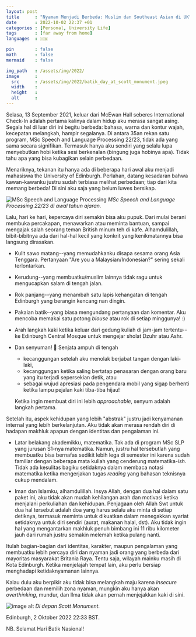 ```yaml
---
layout: post
title      : "Nyaman Menjadi Berbeda: Muslim dan Southeast Asian di UK"
date       : 2022-10-02 22:37 +01
categories : [Personal, University Life]
tags       : [far away from home]
languages  : 🇮🇩

pin        : false
math       : false
mermaid    : false

img_path   : /assets/img/2022/
image      :
  src      : /assets/img/2022/batik_day_at_scott_monument.jpeg
  width    : 
  height   : 
  alt      : 
---
```


Selasa, 13 September 2021, keluar dari McEwan Hall seberes International Check-In adalah pertama kalinya dalam hidup aku merasa sangat asing. Segala hal di luar diri ini begitu berbeda: bahasa, warna dan kontur wajah, kecepatan melangkah, hampir segalanya. Di antara 35an rekan satu program, MSc Speech and Language Processing 22/23, tidak ada yang sama secara signifikan. Termasuk hanya aku sendiri yang selalu lupa menyebutkan hobi ketika sesi berkenalan (bingung juga hobinya apa). Tidak tahu apa yang bisa kubagikan selain perbedaan.

Menariknya, tekanan itu hanya ada di beberapa hari awal aku menjadi mahasiswa the University of Edinburgh. Perlahan, datang kesadaran bahwa kawan-kawanku justru sudah terbiasa melihat perbedaan; tiap dari kita memang berbeda! Di sini aku saja yang belum luwes bersikap.

![MSc Speech and Language Processing](msc_slp_2223_start.jpg)
_MSc Speech and Language Processing 22/23 di awal tahun ajaran._

Lalu, hari ke hari, kepercaya diri semakin bisa aku pupuk. Dari mulai berani membuka percakapan, menawarkan atau meminta bantuan, sampai mengajak salah seorang teman British minum teh di kafe. Alhamdulillah, bibit-bibitnya ada dari hal-hal kecil yang konkrit yang kenikmatannya bisa langsung dirasakan.

- Kulit sawo matang--yang memudahkanku disapa sesama orang Asia Tenggara. Pertanyaan "Are you a Malaysian/Indonesian?" sering sekali terlontarkan.

- Kerudung--yang membuatku/muslim lainnya tidak ragu untuk mengucapkan salam di tengah jalan.

- Rok panjang--yang menambah satu lapis kehangatan di tengah Edinburgh yang berangin kencang nan dingin.

- Pakaian batik--yang biasa mengundang pertanyaan dan komentar. Aku mencoba memakai satu potong *blouse* atau rok di setiap minggunya! :)

- Arah langkah kaki ketika keluar dari gedung kuliah di jam-jam tertentu--ke Edinburgh Central Mosque untuk mengejar sholat Dzuhr atau Ashr. 

- Dan senyuman! 🙂 Senjata ampuh di tengah
  - kecanggungan setelah aku menolak berjabat tangan dengan laki-laki,
  - kecanggungan ketika saling bertatap penasaran dengan orang baru yang itu terjadi sepersekian detik, atau
  - sebagai wujud apresiasi pada pengendara mobil yang sigap berhenti ketika lampu pejalan kaki tiba-tiba hijau!
  
  Ketika ingin membuat diri ini lebih *approachable*, senyum adalah langkah pertama.

Setelah itu, aspek kehidupan yang lebih "abstrak" justru jadi kenyamanan internal yang lebih berkelanjutan. Aku tidak akan merasa rendah diri di hadapan makhluk apapun dengan identitas dan pengalaman ini.

- Latar belakang akademikku, matematika. Tak ada di program MSc SLP yang jurusan S1-nya matematika. Namun, justru hal tersebutlah yang membuatku bisa bernafas sedikit lebih lega di semester ini karena sudah familiar dengan beberapa mata kuliah yang cenderung matematika-*ish*. Tidak ada kesulitas bagiku setidaknya dalam membaca notasi matematika ketika mengerjakan tugas *reading* yang bahasan teknisnya cukup mendalam.

- Iman dan Islamku, alhamdulillah. Insya Allah, dengan dua hal dalam satu paket ini, aku tidak akan mudah kehilangan arah dan motivasi ketika menjalani perkuliahan dan kehidupan. Penjagaan oleh Allah Swt untuk dua hal tersebut adalah doa yang harus selalu aku minta di setiap detiknya, termasuk meminta untuk dikuatkan dalam menegakkan syariat setidaknya untuk diri sendiri (aurat, makanan halal, dst). Aku tidak ingin hal yang mengantarkan makhluk penuh bimbang ini 11 ribu kilometer jauh dari rumah justru semakin melemah ketika pulang nanti.

Itulah bagian-bagian dari identitas, karakter, maupun pengalaman yang membuatku lebih percaya diri dan nyaman jadi orang yang berbeda dari mayoritas masyarakat Britania Raya. Tentu saja, wilayah mainku masih di Kota Edinburgh. Ketika menjelajah tempat lain, aku perlu bersiap menghadapi ketidaknyamanan lainnya.

Kalau dulu aku berpikir aku tidak bisa melangkah maju karena *insecure* perbedaan dan memilih zona nyaman, mungkin aku hanya akan *overthinking*, mundur, dan Ilma tidak akan pernah menjejakkan kaki di sini.

![image alt](batik_day_at_scott_monument.jpeg)
_Di depan Scott Monument._

Edinburgh, 2 Oktober 2022 22:33 BST.

NB. Selamat Hari Batik Nasional!